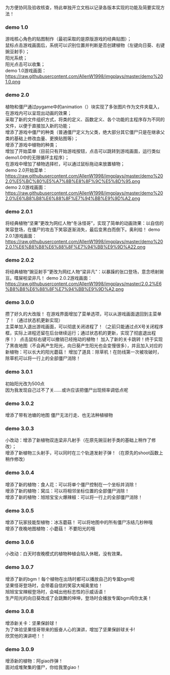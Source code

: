 为方便协同及验收核查，特此单独开立文档以记录各版本实现的功能及简要实现方法！   
### demo 1.0     
游戏核心角色的贴图制作（最初采取的是原版游戏的经典贴图）；  
鼠标点击游戏画面后，系统可以识别位置并判断是否创建植物（左键向日葵、右键豌豆射手）；  
阳光系统；    
阳光点击可以收集；  
demo 1.0游戏画面：https://raw.githubusercontent.com/AllenW1998/imgplays/master/demo%201.0.png

### demo 2.0  
植物和僵尸通过pygame中的animation（）块实现了多张图片作为文件夹载入，在游戏内可以呈现出动画的效果；  
采取了新的文件组织方式，将类的定义、函数定义、各个功能的主程序存为不同的文件，以便于直接加入新的功能；  
增添了游戏中僵尸的种类（普通僵尸定义为父类，绝大部分其它僵尸只是在继承父类的基础上修改血量、更换贴图等）；  
增添了游戏中植物的种类；  
增加了开始菜单（目前只有开始游戏按钮，点击可以跳转到游戏画面，运行类似demo1.0中的无限循环主程序）；  
在游戏中增加了植物选择栏，可以通过鼠标拖动来放置植物；  
demo 2.0开始菜单：https://raw.githubusercontent.com/AllenW1998/imgplays/master/demo%202.0%E5%BC%80%E5%A7%8B%E8%8F%9C%E5%8D%95.png  
demo 2.0游戏画面：https://raw.githubusercontent.com/AllenW1998/imgplays/master/demo%202.0%E6%B8%B8%E6%88%8F%E7%94%BB%E9%9D%A2.png  


### demo 2.0.1
将经典植物“坚果”更改为网红人物“冬泳怪哥”，实现了简单的动画效果：以自信的笑容登场，在僵尸的攻击下笑容逐渐消失，最后变黑白而倒下。奥利给！
demo 2.0.1游戏画面：https://raw.githubusercontent.com/AllenW1998/imgplays/master/demo%202.0.1%E6%B8%B8%E6%88%8F%E7%94%BB%E9%9D%A22.png  

### demo 2.0.2
将经典植物“豌豆射手”更改为网红人物“梁非凡”：以暴躁的张口登场，意念喷射豌豆。喋屎啦梁非凡！
demo 2.0.2游戏画面：https://raw.githubusercontent.com/AllenW1998/imgplays/master/2.0.2%E6%B8%B8%E6%88%8F%E7%94%BB%E9%9D%A2.png

### demo 3.0.0  
攒了好久的大改版！
在游戏界面增加了菜单选项，可以从游戏画面退回到主菜单了！（通过状态机更新实现）  
主菜单加入退出游戏画面，可以彻底关闭进程了！（之前只能通过点X号关闭程序框，实际上进程还留在后台继续运行；通过状态机的更新，实现了彻底退出程序！） 
点击鼠标右键可以撤销已经拖动的植物！
加入了新的关卡跳转！终于实现了黑夜地图（不会再产生阳光，向日葵产生阳光也会变慢很多），并且加入对应的新植物：可以长大的阳光蘑菇！
增加了道具：除草机！在防线第一次被攻破时，除草机可以将一行上的全部僵尸消除！  


### demo 3.0.1  
初始阳光改为500点  
因为我发现自己过不了关……或许应该把僵尸出现频率调低点呢  

### demo 3.0.2
增添了带有池塘的地图 僵尸无法行走、也无法种植植物

### demo 3.0.3
小改动：增添了新植物双连梁非凡射手（在原先豌豆射手类的基础上稍作了修改）；  
增添了新植物三头射手，可以同时在三个轨道发射子弹！（在原先的shoot函数上稍作修改）  

### demo 3.0.4  
增添了新的植物：食人花：可以将单个僵尸控制在一个坐标并消除！  
增添了新的植物：窝瓜：可以将相邻坐标位置的全部僵尸消除！  
增添了新的植物：旭旭宝宝火爆辣椒：可以将一行上的全部僵尸消除！

### demo 3.0.5
增添了玩家技能型植物：冰冻蘑菇！ 可以将地图中的所有僵尸冻结几秒种哦  
增添了夜晚地图植物：小蘑菇！ 不要阳光的哦  

### demo 3.0.6  
小改动：白天时夜晚模式的植物种植会陷入休眠，没有效果。  

### demo 3.0.7
增添了新的bgm！每个植物在出场时都可以播放自己的专属bgm啦   
坚果怪哥登场时，会带着自信的笑容大喊奥里给！  
旭旭宝宝辣椒登场时，会喊出他标志性的示威话语！  
生产阳光的向日葵改成了会跳舞的坤坤，登场时会播放专属bgm鸡你太美！  

### demo 3.0.8  
增添新关卡：坚果保龄球！  
为了体验坚果怪哥带来的振奋人心的演讲，增加了坚果保龄球关卡!  
欣赏他的演讲吧！！  

### demo 3.0.9
增添新的植物：阿giao炸弹！  
面对成堆聚集的僵尸，你给我里giao！  








